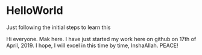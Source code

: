 # HelloWorld
Just following the initial steps to learn this

Hi everyone.
Mak here.
I have just started my work here on github on 17th of April, 2019.
I hope, I will excel in this time by time, InshaAllah.
PEACE!
